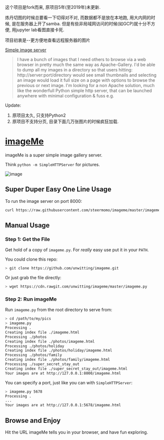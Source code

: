 这个项目是fork而来, 原项目5年(至2019年)未更新.

炼丹切图的时候总要看一下切得对不对, 而数据都不是放在本地跑, 用大内网的时候, 是在服务器上开了samba. 但是有些非局域网访问的时候(如GCP)就十分不方便, 用jupyter lab看图直接卡死.

项目初衷是--更方便地查看远程服务器的图片

[Simple image server](https://stackoverflow.com/questions/2463723/simple-image-server/26639617)
> I have a bunch of images that I need others to browse via a web browser in pretty much the same way as Apache-Gallery.
> I'd be able to dump all my images in a directory so that users hitting:
> http://server:port/directory
> would see small thumbnails and selecting an image would load it full size on a page with options to browse the previous or next image.
> I'm looking for a non Apache solution, much like the wonderfull Python simple http server, that can be launched anywhere with minimal configuration & fuss e.g.

Update:
1. 原项目太久, 只支持Python2
2. 原项目不支持分页, 目录下面几万张图片的时候疯狂加载.

# [imageMe](http://www.imageme.xyz/)

imageMe is a super simple image gallery server.

Think `python -m SimpleHTTPServer` for pictures.

![image](http://tva1.sinaimg.cn/mw690/dd456925gy1g7uscunnxej21dn0njgu1.jpg)

## Super Duper Easy One Line Usage

To run the image server on port 8000:

```bash
curl https://raw.githubusercontent.com/steermomo/imageme/master/imageme.py | python
```

## Manual Usage

### Step 1: Get the File

Get hold of a copy of `imageme.py`. For _really_ easy use put it in your `PATH`.

You could clone this repo:

```bash
> git clone https://github.com/unwitting/imageme.git
```

Or just grab the file directly:

```bash
> wget https://cdn.rawgit.com/unwitting/imageme/master/imageme.py
```

### Step 2: Run imageMe

Run `imageme.py` from the root directory to serve from:

```bash
> cd /path/to/my/pics
> imageme.py
Processing .
Creating index file ./imageme.html
Processing ./photos
Creating index file ./photos/imageme.html
Processing ./photos/holiday
Creating index file ./photos/holiday/imageme.html
Processing ./photos/family
Creating index file ./photos/family/imageme.html
Processing ./super_secret_stay_out
Creating index file ./super_secret_stay_out/imageme.html
Your images are at http://127.0.0.1:8000/imageme.html
```

You can specify a port, just like you can with `SimpleHTTPServer`:

```bash
> imageme.py 5678
Processing .
...
Your images are at http://127.0.0.1:5678/imageme.html
```

## Browse and Enjoy

Hit the URL imageMe tells you in your browser, and have fun exploring.
